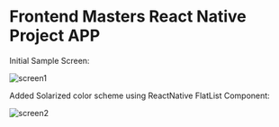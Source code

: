 # Frontend Masters React Native Project APP
Initial Sample Screen: 

![screen1](https://user-images.githubusercontent.com/28630547/116118313-ba6c8200-a6ef-11eb-93ae-c4f788bdb445.jpeg)

Added Solarized color scheme using ReactNative FlatList Component:

![screen2](https://user-images.githubusercontent.com/28630547/116118324-be000900-a6ef-11eb-90d6-6bb2ab761b3b.PNG)



